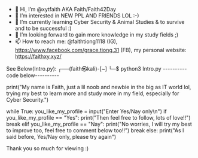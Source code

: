 - 👋 Hi, I’m @xytfaith AKA Faith/Faith42Day
- 👀 I’m interested in NEW PPL AND FRIENDS LOL :-)
- 🌱 I’m currently learning Cyber Security & Animal Studies & to survive and to be successful :) 
- 💞️ I’m looking forward to gain more knowledge in my study fields ;)
- 📫 How to reach me: @faithtiong1118 (IG), https://www.facebook.com/grace.tiong.31 (FB), my personal website: https://faithxy.xyz/

See Below(Intro.py):
 ┌──(faith㉿kali)-[~]
 └─$ python3 Intro.py
----------code below----------

print("My name is Faith, just a lil noob and newbie in the big as IT world lol, trying my best to learn more and study more in my field, especially for Cyber Security.")

while True:
    you_like_my_profile = input("Enter Yes/Nay only\n")
    if you_like_my_profile == "Yes":
        print("Then feel free to follow, lots of love!!")
        break
    elif you_like_my_profile == "Nay":
        print("No worries, I will try my best to improve too, feel free to comment below too!!")
        break
    else:
        print("As I said before, Yes/Nay only, please try again")
    
Thank you so much for viewing :)

<!---
xytfaith/xytfaith is a ✨ special ✨ repository because its `README.md` (this file) appears on your GitHub profile.
You can click the Preview link to take a look at your changes.
--->
